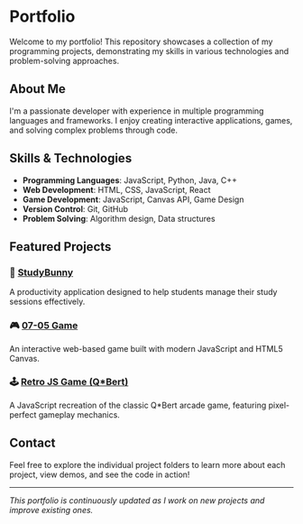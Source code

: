 # Portfolio

Welcome to my portfolio! This repository showcases a collection of my programming projects, demonstrating my skills in various technologies and problem-solving approaches.

## About Me

I'm a passionate developer with experience in multiple programming languages and frameworks. I enjoy creating interactive applications, games, and solving complex problems through code.

## Skills & Technologies

- **Programming Languages**: JavaScript, Python, Java, C++
- **Web Development**: HTML, CSS, JavaScript, React
- **Game Development**: JavaScript, Canvas API, Game Design
- **Version Control**: Git, GitHub
- **Problem Solving**: Algorithm design, Data structures

## Featured Projects

### 🐰 [StudyBunny](./StudyBunny/)
A productivity application designed to help students manage their study sessions effectively.

### 🎮 [07-05 Game](./07-05-game/)
An interactive web-based game built with modern JavaScript and HTML5 Canvas.

### 🕹️ [Retro JS Game (Q*Bert)](./Retro-JS-Game/)
A JavaScript recreation of the classic Q*Bert arcade game, featuring pixel-perfect gameplay mechanics.


## Contact

Feel free to explore the individual project folders to learn more about each project, view demos, and see the code in action!

---

*This portfolio is continuously updated as I work on new projects and improve existing ones.*
